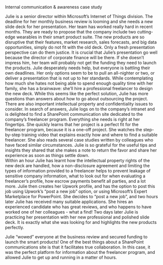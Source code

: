 Internal communication & awareness case study 

Julie is a senior director within Microsoft’s Internet of Things division. The deadline for her monthly business review is looming and she needs a new slide deck for her presentation. 
Her team has worked really hard in recent months. They are ready to propose that the company include two cutting-edge wearables in their smart product suite. The new products are so disruptive that their features, market research, sales forecasts, and big data opportunities, simply do not fit with the old deck. Only a fresh presentation perspective can do them justice.
It is crucial that Julie’s presentation go well because the director of corporate finance will be there. If she doesn’t impress him, her team will probably not get the funding they need to launch the products. 
Julie desperately needs help, but everyone is battling their own deadlines. Her only options seem to be to pull an all-nighter or two, or deliver a presentation that is not up to her standards. While contemplating how much she hates not being able to spend enough quality time with her family, she has a brainwave: she’ll hire a professional freelancer to design the new deck. 
While this seems like the perfect solution, Julie has more questions than answers about how to go about outsourcing the project. There are also important intellectual property and confidentiality issues to consider. 
In search of answers, Julie logs on to the company’s intranet and is delighted to find a SharePoint communication site dedicated to the company’s freelancer program. Everything she needs is right at her fingertips. 
She quickly learns that her project is a perfect fit for the freelancer program, because it is a one-off project. She watches the step-by-step training video that explains exactly how and where to find a suitable freelancer. She also reads several case studies written by colleagues who have faced similar circumstances. Julie is so grateful for the useful tips and insights they shared that she makes a note to return the favor and share her experience as soon as things settle down.  
Within an hour Julie has learnt how the intellectual property rights of the new deck are handled, how a non-disclosure agreement and limiting the types of information provided to a freelancer helps to prevent leakage of sensitive company information, what to look out for when evaluating a freelancer’s profile, how escrow payments benefit all parties, and a lot more. 
Julie then creates her Upwork profile, and has the option to post this job using Upwork’s “post a new job” option, or using Microsoft’s Expert Marketplace for PowerPoint. She decides to “post a new job”, and two hours later Julie has received many suitable applications. She hires an experienced candidate who has great reviews, and who happens to have worked one of her colleagues - what a find!
Two days later Julie is practicing her presentation with her new professional and polished slide deck. It is exactly what she was looking for and highlights the new products perfectly. 
<!--insert before and after pics-->
Julie “wowed” everyone at the business review and secured funding to launch the smart products! 
One of the best things about a SharePoint communications site is that it facilitates true collaboration. In this case, it was the perfect platform for information about the freelancer program, and allowed Julie to get up and running in a matter of hours. 


